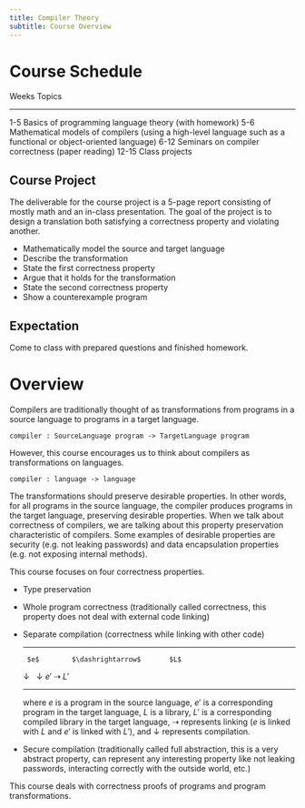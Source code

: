 ```yaml
---
title: Compiler Theory
subtitle: Course Overview
---
```


# Course Schedule

 Weeks                                                    Topics
-------   ---------------------------------------------------------------------------------------------------------------
   1-5    Basics of programming language theory (with homework)
   5-6    Mathematical models of compilers (using a high-level language such as a functional or object-oriented language)
  6-12    Seminars on compiler correctness (paper reading)
 12-15    Class projects

## Course Project

The deliverable for the course project is a 5-page report consisting of mostly math and an in-class presentation. The goal of the project is to design a translation both satisfying a correctness property and violating another.

- Mathematically model the source and target language
- Describe the transformation
- State the first correctness property
- Argue that it holds for the transformation
- State the second correctness property
- Show a counterexample program

## Expectation

Come to class with prepared questions and finished homework.

# Overview

Compilers are traditionally thought of as transformations from programs in a source language to programs in a target language.

    compiler : SourceLanguage program -> TargetLanguage program

However, this course encourages us to think about compilers as transformations on languages.

    compiler : language -> language

The transformations should preserve desirable properties. In other words, for all programs in the source language, the compiler produces programs in the target language, preserving desirable properties. When we talk about correctness of compilers, we are talking about this property preservation characteristic of compilers. Some examples of desirable properties are security (e.g. not leaking passwords) and data encapsulation properties (e.g. not exposing internal methods).

This course focuses on four correctness properties.

- Type preservation

- Whole program correctness (traditionally called correctness, this property does not deal with external code linking)

- Separate compilation (correctness while linking with other code)

  -------------- ------------------- --------------
       $e$        $\dashrightarrow$       $L$
   $\downarrow$   &nbsp;              $\downarrow$
      $e'$        $\dashrightarrow$      $L'$
  -------------- ------------------- --------------
  where $e$ is a program in the source language, $e'$ is a corresponding program in the target language, $L$ is a library, $L'$ is a corresponding compiled library in the target language, $\dashrightarrow$ represents linking ($e$ is linked with $L$ and $e'$ is linked with $L'$), and $\downarrow$ represents compilation.

- Secure compilation (traditionally called full abstraction, this is a very abstract property, can represent any interesting property like not leaking passwords, interacting correctly with the outside world, etc.)

This course deals with correctness proofs of programs and program transformations.

